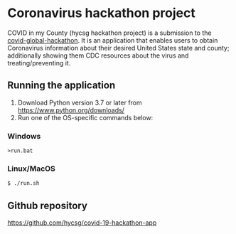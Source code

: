 # Coronavirus hackathon project

COVID in my County (hycsg hackathon project) is a submission to the [covid-global-hackathon](https://covid-global-hackathon.devpost.com). It is an application that enables users to obtain Coronavirus information about their desired United States state and county; additionally showing them CDC resources about the virus and treating/preventing it.

## Running the application

1. Download Python version 3.7 or later from https://www.python.org/downloads/
2. Run one of the OS-specific commands below:

### Windows
```
>run.bat
```

### Linux/MacOS
```sh
$ ./run.sh
```

## Github repository

https://github.com/hycsg/covid-19-hackathon-app
